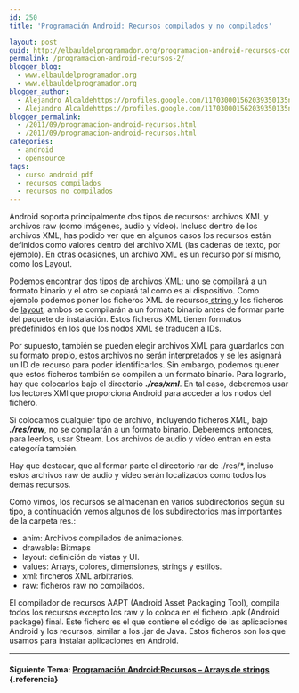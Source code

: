 ```yaml
---
id: 250
title: 'Programación Android: Recursos compilados y no compilados'

layout: post
guid: http://elbauldelprogramador.org/programacion-android-recursos-compilados-y-no-compilados/
permalink: /programacion-android-recursos-2/
blogger_blog:
  - www.elbauldelprogramador.org
  - www.elbauldelprogramador.org
blogger_author:
  - Alejandro Alcaldehttps://profiles.google.com/117030001562039350135noreply@blogger.com
  - Alejandro Alcaldehttps://profiles.google.com/117030001562039350135noreply@blogger.com
blogger_permalink:
  - /2011/09/programacion-android-recursos.html
  - /2011/09/programacion-android-recursos.html
categories:
  - android
  - opensource
tags:
  - curso android pdf
  - recursos compilados
  - recursos no compilados
---
```

<div class="icodroid">
</div>

Android soporta principalmente dos tipos de recursos: archivos XML y archivos raw (como imágenes, audio y vídeo). Incluso dentro de los archivos XML, has podido ver que en algunos casos los recursos están definidos como valores dentro del archivo XML (las cadenas de texto, por ejemplo). En otras ocasiones, un archivo XML es un recurso por sí mismo, como los Layout.

Podemos encontrar dos tipos de archivos XML: uno se compilará a un formato binario y el otro se copiará tal como es al dispositivo. Como ejemplo podemos poner los ficheros XML de recursos[ string ][1]y los ficheros de [layout][2], ambos se compilarán a un formato binario antes de formar parte del paquete de instalación. Estos ficheros XML tienen formatos predefinidos en los que los nodos XML se traducen a IDs.


<!--more-->

Por supuesto, también se pueden elegir archivos XML para guardarlos con su formato propio, estos archivos no serán interpretados y se les asignará un ID de recurso para poder identificarlos. Sin embargo, podemos querer que estos ficheros también se compilen a un formato binario. Para lograrlo, hay que colocarlos bajo el directorio ***./res/xml***. En tal caso, deberemos usar los lectores XMl que proporciona Android para acceder a los nodos del fichero.

Si colocamos cualquier tipo de archivo, incluyendo ficheros XML, bajo ***./res/raw***, no se compilarán a un formato binario. Deberemos entonces, para leerlos, usar Stream. Los archivos de audio y vídeo entran en esta categoría también.

<p class="alert">
  Hay que destacar, que al formar parte el directorio rar de ./res/*, incluso estos archivos raw de audio y vídeo serán localizados como todos los demás recursos.
</p>

Como vimos, los recursos se almacenan en varios subdirectorios según su tipo, a continuación vemos algunos de los subdirectorios más importantes de la carpeta res.:

  * anim: Archivos compilados de animaciones.
  * drawable: Bitmaps
  * layout: definición de vistas y UI.
  * values: Arrays, colores, dimensiones, strings y estilos.
  * xml: fircheros XML arbitrarios.
  * raw: ficheros raw no compilados.

El compilador de recursos AAPT (Android Asset Packaging Tool), compila todos los recursos excepto los raw y lo coloca en el fichero .apk (Android package) final. Este fichero es el que contiene el código de las aplicaciones Android y los recursos, similar a los .jar de Java. Estos ficheros son los que usamos para instalar aplicaciones en Android.

* * *

#### Siguiente Tema: [Programación Android:Recursos &#8211; Arrays de strings][3] {.referencia}

 [1]: /2011/08/programacion-android-recursos-strings.html
 [2]: /2011/08/programacion-android-recursos-layout.html
 [3]: /programacion-android-recursos-arrays-de/
